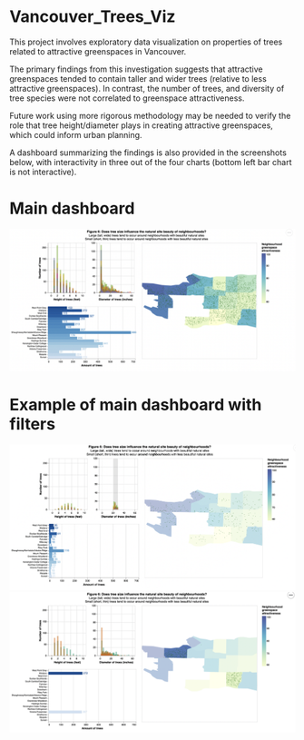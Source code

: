 # Vancouver_Trees_Viz
This project involves exploratory data visualization on properties of trees related to attractive greenspaces in Vancouver.

The primary findings from this investigation suggests that attractive greenspaces tended to contain taller and wider trees (relative to less attractive greenspaces). In contrast, the number of trees, and diversity of tree species were not correlated to greenspace attractiveness. 

Future work using more rigorous methodology may be needed to verify the role that tree height/diameter plays in creating attractive greenspaces, which could inform urban planning.

A dashboard summarizing the findings is also provided in the screenshots below, with interactivity in three out of the four charts (bottom left bar chart is not interactive).

# Main dashboard
![Main Dashboard](screenshots/main_dashboard.png)

# Example of main dashboard with filters
![Main Dashboard with Filters](screenshots/main_dashboard_filters_1.png)
![Main Dashboard with Filters](screenshots/main_dashboard_filters_2.png)

